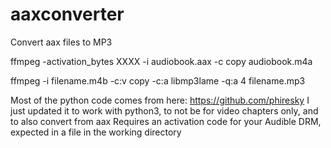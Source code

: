 # aaxconverter
Convert aax files to MP3

ffmpeg -activation_bytes XXXX -i audiobook.aax -c copy audiobook.m4a

ffmpeg -i filename.m4b -c:v copy -c:a libmp3lame -q:a 4 filename.mp3

Most of the python code comes from here: https://github.com/phiresky
I just updated it to work with python3, to not be for video chapters only, and to also convert from aax
Requires an activation code for your Audible DRM, expected in a file in the working directory
